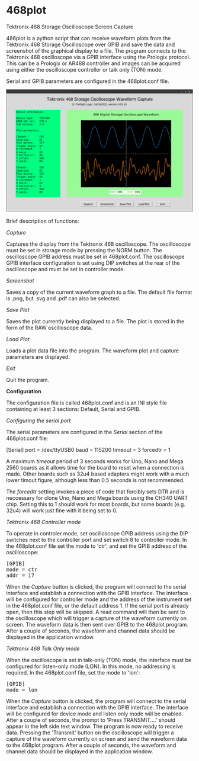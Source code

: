 # 468plot
Tektronix 468 Storage Oscilloscope Screen Capture

486plot is a python script that can receive waveform plots from the Tektronix 468 Storage Oscilloscope over GPIB and save the data and screenshot of the graphical display to a file. The program connects to the Tektronix 468 oscilloscope via a GPIB interface using the Prologix protocol. This can be a Prologix or AR488 controller and images can be acquired using either the oscilloscope controller or talk only (TON) mode.

Serial and GPIB parameters are configured in the 468plot.conf file.

![screenshot](https://github.com/Twilight-Logic/468plot/blob/main/images/Screenshot.png)

Brief description of functions:


<i>Capture</i>

Captures the display from the Tektronix 468 oscilloscope. The oscilloscope must be set in storage mode by pressing the NORM button. The oscilloscope GPIB address must be set in 468plot.conf. The oscilloscope GPIB interface configuration is set using DIP switches at the rear of the oscilloscope and must be set in controller mode.


<i>Screenshot</i>

Saves a copy of the current waveform graph to a file. The default file format is .png, but .svg and .pdf can also be selected.


<i>Save Plot</i>

Saves the plot currently being displayed to a file. The plot is stored in the form of the RAW oscilloscope data.


<i>Load Plot</i>

Loads a plot data file into the program. The waveform plot and capture parameters are displayed.


<i>Exit</i>

Quit the program.


<b>Configuration</b>

The configuration file is called 468plot.conf and is an INI style file containing at least 3 sections: Default, Serial and GPIB.

<i>Configuring the serial port</i>

The serial parameters are configured in the <i>Serial</i> section of the 468plot.conf file:

[Serial]
port = /dev/ttyUSB0
baud = 115200
timeout = 3
forcedtr = 1

A maximum <i>timeout</i> period of 3 seconds works for Uno, Nano and Mega 2560 boards as it allows time for the board to reset when a connection is made. Other boards such as 32u4 based adapters might work with a much lower timout figure, although less than 0.5 seconds is not recommended.

The <i>forcedtr</i> setting invokes a piece of code that forcibly sets DTR and is neccessary for clone Uno, Nano and Mega boards using the CH340 UART chip. Setting this to 1 should work for most boards, but some boards (e.g. 32u4) will work just fine with it being set to 0.


<i>Tektronix 468 Controller mode</i>

To operate in controler mode, set oscilloscope GPIB address using the DIP switches next to the controller port and set switch 8 to controller mode. In the 468plot.conf file set the mode to 'ctr', and set the GPIB address of the oscilloscope:

<pre>
[GPIB]
mode = ctr
addr = 17
</pre>

When the <i>Capture</I> button is clicked, the program will connect to the serial interface and establish a connection with the GPIB interface. The interface will be configured for controller mode and the address of the instrument set in the 468plot.conf file, or the default address 1. If the serial port is already open, then this step will be skipped. A read command will then be sent to the oscilloscope which will trigger a capture of the waveform currently on screen. The waveform data is then sent over GPIB to the 468plot program. After a couple of seconds, the waveform and channel data should be displayed in the application window.


<i>Tektronix 468 Talk Only mode</i>

When the oscilloscope is set in talk-only (TON) mode, the interface must be configured for listen-only mode (LON). In this mode, no addressing is required. In the 468plot.conf file, set the mode to 'lon':

<pre>
[GPIB]
mode = lon
</pre>

When the <i>Capture</I> button is clicked, the program will connect to the serial interface and establish a connection with the GPIB interface. The interface will be configured for device mode and listen only mode will be enabled. After a couple of seconds, the prompt to 'Press TRANSMIT....' should appear in the left side text window. The program is now ready to receive data. Pressing the 'Transmit' button on the oscilloscope will trigger a capture of the waveform currently on screen and send the waveform data to the 468plot program. After a couple of seconds, the waveform and channel data should be displayed in the application window.


